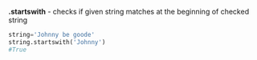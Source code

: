 


  
**.startswith** - checks if given string matches at the beginning of checked string  
  

```python
string='Johnny be goode'  
string.startswith('Johnny')  
#True
```
